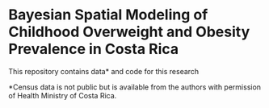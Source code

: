# Bayesian Spatial Modeling of Childhood Overweight and Obesity Prevalence in Costa Rica

This repository contains data* and code for this research

*Census data is not public but is available from the authors with permission of Health Ministry of Costa Rica.
